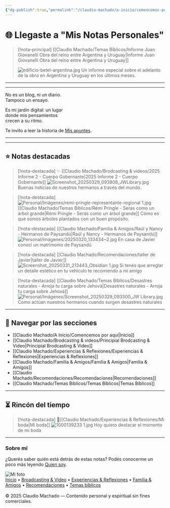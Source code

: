 ```yaml
---
{"dg-publish":true,"permalink":"/claudio-machado/a-inicio/comencemos-por-aqui/","title":"Página principal","tags":["home","inicio","gardenEntry","gardenEntry","gardenEntry","gardenEntry"]}
---
```



# 🌐 Llegaste a "Mis Notas Personales" 

>[!nota-principal]  [[Claudio Machado/Temas Bíblicos/Informe Juan Giovanelli Obra del reino entre Argentina y Uruguay\|Informe Juan Giovanelli Obra del reino entre Argentina y Uruguay]]
>
>![edificio-betel-argentina.jpg](/img/user/Claudio%20Machado/img/destacadas/edificio-betel-argentina.jpg)
>Un informe especial sobre el adelanto de la obra en Argentina y Uruguay en los últimos meses.

---
<hr>
<div class="bienvenida">
<p>No es un blog, ni un diario.<br>
Tampoco un ensayo.</p>

<p>Es mi jardín digital: un lugar<br>
donde mis pensamientos<br>
crecen a su ritmo.</p>

<p>Te invito a leer la historia de <a href="https://mis-apuntes-psi.vercel.app/claudio-machado/a-inicio/mis-apuntes/" target="_blank">Mis apuntes</a>.</p>
</div>
<hr>

---

## ⭐ Notas destacadas


> [!nota-destacada] ✨ [[Claudio Machado/Brodcasting & vídeos/2025 Informe 2 - Cuerpo Gobernante\|2025 Informe 2 - Cuerpo Gobernante]] 
> ![Screenshot_20250329_093806_JWLibrary.jpg](/img/user/Personal/Im%C3%A1genes/Screenshot_20250329_093806_JWLibrary.jpg)
> Buenas noticias de nuestros hermanos a través del mundo.

>[!nota-destacada] ![Personal/Imágenes/remi-pringle-representante-regional 1.jpg](/img/user/Personal/Im%C3%A1genes/remi-pringle-representante-regional%201.jpg)
>[[Claudio Machado/Temas Bíblicos/Rémi Pringle - Serás como un árbol grande\|Rémi Pringle - Serás como un árbol grande]]
>Cómo es que somos árboles plantados con un buen propósito.


> [!nota-destacada] [[Claudio Machado/Familia & Amigos/Raúl y Nancy - Hermanos de Paysandú\|Raúl y Nancy - Hermanos de Paysandú]]
> ![Personal/Imágenes/20250320_133434~2.jpg](/img/user/Personal/Im%C3%A1genes/20250320_133434~2.jpg)
> En casa de Javier conoci un matrimonio de Paysandú 


> [!nota-destacada] [[Claudio Machado/Recomendaciones/taller de Javier\|taller de Javier]]
> ![Screenshot_20250331_213443_Obsidian 1.jpg](/img/user/Personal/Im%C3%A1genes/Screenshot_20250331_213443_Obsidian%201.jpg) 
> Si tenés que arreglar un detalle estético en tu vehículo te recomiendo a mi amigo 



> [!nota-destacada] [[Claudio Machado/Temas Bíblicos/Desastres naturales - Arroja tu carga sobre Jehová\|Desastres naturales - Arroja tu carga sobre Jehová]]
> ![Personal/Imágenes/Screenshot_20250329_093300_JW Library.jpg](/img/user/Personal/Im%C3%A1genes/Screenshot_20250329_093300_JW%20Library.jpg) 
>Como actúan nuestros hermanos cuando surgen desastres naturales 


---

## 📂 Navegar por las secciones

- [[Claudio Machado/A Inicio/Comencemos por aquí\|Inicio]]
- [[Claudio Machado/Brodcasting & vídeos/Principial Brodcasting & Video\|Principial Brodcasting & Video]]
- [[Claudio Machado/Experiencias & Reflexiones/Experiencias & Reflexiones\|Experiencias & Reflexiones]]
- [[Claudio Machado/Familia & Amigos/Familia & Amigos\|Familia & Amigos]]
- [[Claudio Machado/Recomendaciones/Recomendaciones\|Recomendaciones]]
- [[Claudio Machado/Temas Bíblicos/Temas Bíblicos\|Temas Bíblicos]]

---

## ⏳ Rincón del tiempo

> [!nota-destacada] 💍[[Claudio Machado/Experiencias & Reflexiones/Mi boda\|Mi boda]]
> ![1000139233 1.jpg](/img/user/Personal/Im%C3%A1genes/1000139233%201.jpg)
> Hoy quiero destacar el momento de mi boda 

---

<div class="bienvenida">
  <h3>Sobre mí</h3>
  <p>¿Querés saber quién está detrás de estas notas? Podés conocerme un poco más leyendo <a href="https://mis-apuntes-psi.vercel.app/claudio-machado/a-inicio/quien-soy/">Quien soy</a>.</p>
</div>
<div class="avatar-bloque">
  <img src="/img/user/quien-soy.png" alt="Mi foto" class="avatar">
</div>


<div class="pie-simple">
  <a href="https://mis-apuntes-psi.vercel.app/">Inicio</a> •
  <a href="https://mis-apuntes-psi.vercel.app/claudio-machado/brodcasting-and-videos/principial-brodcasting-and-video/">Broadcasting & Video</a> •
  <a href="/claudio-machado/experiencias-reflexiones/">Experiencias & Reflexiones</a> •
  <a href="/claudio-machado/familia-amigos/">Familia & Amigos</a> •
  <a href="/claudio-machado/recomendaciones/">Recomendaciones</a> •
  <a href="/claudio-machado/temas-biblicos/">Temas bíblicos</a>
  <br><br>
  <span class="legal">© 2025 Claudio Machado — Contenido personal y espiritual sin fines comerciales.</span>
</div>